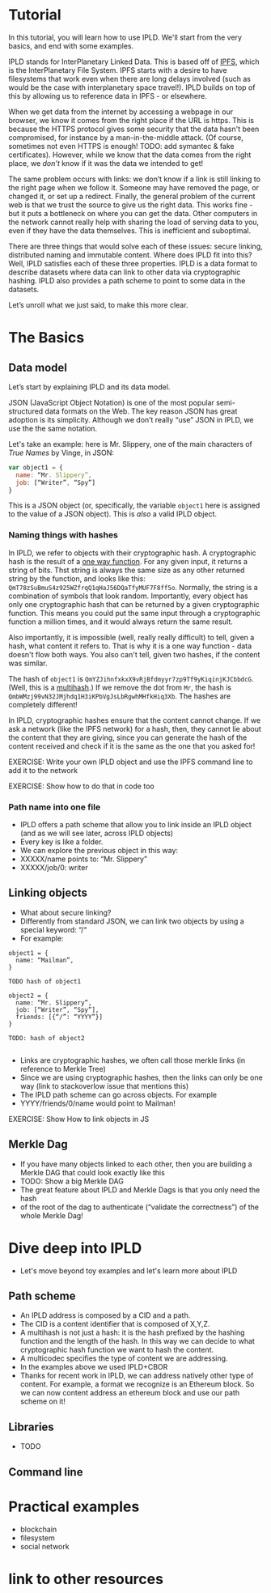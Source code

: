 # Tutorial

In this tutorial, you will learn how to use IPLD. We'll start from the very basics, and end with some examples.

IPLD stands for InterPlanetary Linked Data. This is based off of [IPFS](https://ipfs.io), which is the InterPlanetary File System. IPFS starts with a desire to have filesystems that work even when there are long delays involved (such as would be the case with interplanetary space travel!). IPLD builds on top of this by allowing us to reference data in IPFS - or elsewhere.

When we get data from the internet by accessing a webpage in our browser, we know it comes from the right place if the URL is https. This is because the HTTPS protocol gives some security that the data hasn't been compromised, for instance by a man-in-the-middle attack. (Of course, sometimes not even HTTPS is enough! TODO: add symantec & fake certificates). However, while we know that the data comes from the right place, we _don’t_ know if it was the data we intended to get!

The same problem occurs with links: we don’t know if a link is still linking to the right page when we follow it. Someone may have removed the page, or changed it, or set up a redirect. Finally, the general problem of the current web is that we trust the source to give us the right data. This works fine - but it puts a bottleneck on where you can get the data. Other computers in the network cannot really help with sharing the load of serving data to you, even if they have the data themselves. This is inefficient and suboptimal.

There are three things that would solve each of these issues: secure linking, distributed naming and immutable content. Where does IPLD fit into this? Well, IPLD satisfies each of these three properties. IPLD is a data format to describe datasets where data can link to other data via cryptographic hashing. IPLD also provides a path scheme to point to some data in the datasets.

Let’s unroll what we just said, to make this more clear.

# The Basics

## Data model

Let’s start by explaining IPLD and its data model.

JSON (JavaScript Object Notation) is one of the most popular semi-structured data formats on the Web. The key reason JSON has great adoption is its simplicity. Although we don’t really “use” JSON in IPLD,  we use the the same notation.

Let's take an example: here is Mr. Slippery, one of the main characters of _True Names_ by Vinge, in JSON:

```js
var object1 = {
  name: “Mr. Slippery”,
  job: [“Writer”, “Spy”]
}
```

This is a JSON object (or, specifically, the variable `object1` here is assigned to the value of a JSON object). This is _also_ a valid IPLD object.

### Naming things with hashes

In IPLD, we refer to objects with their cryptographic hash. A cryptographic hash is the result of a [one way function](https://en.wikipedia.org/wiki/One-way_function). For any given input, it returns a string of bits. Thst string is always the same size as any other returned string by the function, and looks like this: `QmT78zSuBmuS4z925WZfrqQ1qHaJ56DQaTfyMUF7F8ff5o`. Normally, the string is a combination of symbols that look random. Importantly, every object has only one cryptographic hash that can be returned by a given cryptographic function. This means you could put the same input through a cryptographic function a million times, and it would always return the same result.

Also importantly, it is impossible (well, really really difficult) to tell, given a hash, what content it refers to. That is why it is a one way function - data doesn't flow both ways. You also can't tell, given two hashes, if the content was similar.

The hash of `object1` is `QmYZJihnfxkxX9vRjBfdmyyr7zp9Tf9yKiqinjKJCbbdcG`. (Well, this is a [multihash](https://github.com/multiformats/multihash).) If we remove the dot from `Mr`, the hash is `QmbWMzj99vN32JMjhdq1H3iKPbVgJsLbRgwhMHfkHiq3Xb`. The hashes are completely different!

In IPLD, cryptographic hashes ensure that the content cannot change. If we ask a network (like the IPFS network) for a hash, then, they cannot lie about the content that they are giving, since you can generate the hash of the content received and check if it is the same as the one that you asked for!

EXERCISE: Write your own IPLD object and use the IPFS command line to add it to the network

EXERCISE: Show how to do that in code too

### Path name into one file

- IPLD offers a path scheme that allow you to link inside an IPLD object (and as we will see later, across IPLD objects)
- Every key is like a folder.
- We can explore the previous object in this way:
- XXXXX/name points to: “Mr. Slippery”
- XXXXX/job/0: writer

## Linking objects

- What about secure linking?
- Differently from standard JSON, we can link two objects by using a special keyword: “/“
- For example:

```
object1 = {
  name: “Mailman”,
}

TODO hash of object1

object2 = {
  name: “Mr. Slippery”,
  job: [“Writer”, “Spy”],
  friends: [{“/”: “YYYY”}]
}

TODO: hash of object2


```

- Links are cryptographic hashes, we often call those merkle links (in reference to Merkle Tree)
- Since we are using cryptographic hashes, then the links can only be one way (link to stackoverlow issue that mentions this)
- The IPLD path scheme can go across objects. For example
- YYYY/friends/0/name would point to Mailman!

EXERCISE: Show How to link objects in JS

## Merkle Dag

- If you have many objects linked to each other, then you are building a Merkle DAG that could look exactly like this
- TODO: Show a big Merkle DAG
- The great feature about IPLD and Merkle Dags is that you only need the hash 
- of the root of the dag to authenticate (“validate the correctness”) of the whole Merkle Dag!

# Dive deep into IPLD
- Let's move beyond toy examples and let's learn more about IPLD
## Path scheme
- An IPLD address is composed by a CID and a path.
- The CID is a content identifier that is composed of X,Y,Z.
- A multihash is not just a hash: it is the hash prefixed by the hashing function and the length of the hash. In this way we can decide to what cryptographic hash function we want to hash the content.
- A multicodec specifies the type of content we are addressing.
- In the examples above we used IPLD+CBOR
- Thanks for recent work in IPLD, we can address natively other type of content. For example, a format we recognize is an Ethereum block. So we can now content address an ethereum block and use our path scheme on it!
## Libraries
- TODO
## Command line

# Practical examples
- blockchain
- filesystem
- social network

# link to other resources
